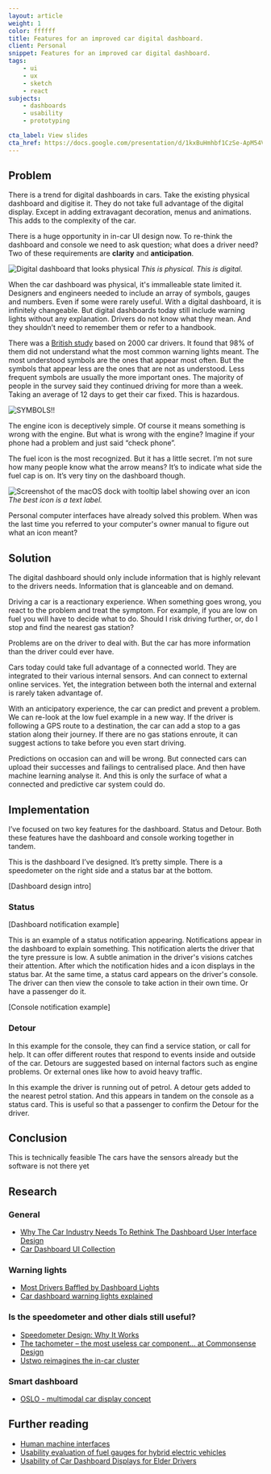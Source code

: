 ```yaml
---
layout: article
weight: 1
color: ffffff
title: Features for an improved car digital dashboard.
client: Personal
snippet: Features for an improved car digital dashboard.
tags:
    - ui
    - ux
    - sketch
    - react
subjects:
    - dashboards
    - usability
    - prototyping

cta_label: View slides
cta_href: https://docs.google.com/presentation/d/1kxBuHmhbf1CzSe-ApM54Vh962DHiHwe1E8zfulMCdas/edit?usp=sharing
---
```


## Problem
There is a trend for digital dashboards in cars. Take the existing physical dashboard and digitise it. They do not take full advantage of the digital display. Except in adding extravagant decoration, menus and animations. This adds to the complexity of the car.

There is a huge opportunity in in-car UI design now. To re-think the dashboard and console we need to ask question; what does a driver need? Two of these requirements are **clarity** and **anticipation**.

![Digital dashboard that looks physical](images/digital_physical_dashboard.jpg)
*This is physical. This is digital.*

When the car dashboard was physical, it's immalleable state limited it. Designers and engineers needed to include an array of symbols, gauges and numbers. Even if some were rarely useful. With a digital dashboard, it is infinitely changeable. But digital dashboards today still include warning lights without any explanation. Drivers do not know what they mean. And they shouldn’t need to remember them or refer to a handbook.

There was a [British study](https://www.livescience.com/38579-drivers-confused-dashboard-lights.html) based on 2000 car drivers. It found that 98% of them did not understand what the most common warning lights meant. The most understood symbols are the ones that appear most often. But the symbols that appear less are the ones that are not as understood. Less frequent symbols are usually the more important ones. The majority of people in the survey said they continued driving for more than a week. Taking an average of 12 days to get their car fixed. This is hazardous.

![SYMBOLS!!](images/symbols.jpg)

The engine icon is deceptively simple. Of course it means something is wrong with the engine. But what is wrong with the engine? Imagine if your phone had a problem and just said “check phone”.

The fuel icon is the most recognized. But it has a little secret. I’m not sure how many people know what the arrow means? It’s to indicate what side the fuel cap is on. It’s very tiny on the dashboard though.

![Screenshot of the macOS dock with tooltip label showing over an icon](images/computer_labels.jpg)
*The best icon is a text label.*

Personal computer interfaces have already solved this problem. When was the last time you referred to your computer's owner manual to figure out what an icon meant?

## Solution
The digital dashboard should only include information that is highly relevant to the drivers needs. Information that is glanceable and on demand.

Driving a car is a reactionary experience. When something goes wrong, you react to the problem and treat the symptom. For example, if you are low on fuel you will have to decide what to do. Should I risk driving further, or, do I stop and find the nearest gas station?

Problems are on the driver to deal with. But the car has more information than the driver could ever have.

Cars today could take full advantage of a connected world. They are integrated to their various internal sensors. And can connect to external online services. Yet, the integration between both the internal and external is rarely taken advantage of.

With an anticipatory experience, the car can predict and prevent a problem. We can re-look at the low fuel example in a new way. If the driver is following a GPS route to a destination, the car can add a stop to a gas station along their journey. If there are no gas stations enroute, it can suggest actions to take before you even start driving.

Predictions on occasion can and will be wrong. But connected cars can upload their successes and failings to centralised place. And then have machine learning analyse it. And this is only the surface of what a connected and predictive car system could do.

## Implementation
I’ve focused on two key features for the dashboard. Status and Detour. Both these features have the dashboard and console working together in tandem.

This is the dashboard I’ve designed. It’s pretty simple. There is a speedometer on the right side and a status bar at the bottom.

[Dashboard design intro]

### Status

[Dashboard notification example]

This is an example of a status notification appearing. Notifications appear in the dashboard to explain something. This notification alerts the driver that the tyre pressure is low. A subtle animation in the driver's visions catches their attention. ​After which the notification hides and a icon displays in the status bar. At the same time, a status card appears on the driver's console. The driver can then view the console to take action in their own time. Or have a passenger do it.

[Console notification example]

### Detour
In this example for the console, they can find a service station, or call for help. It can offer different routes that respond to events inside and outside of the car. Detours are suggested based on internal factors such as engine problems. Or external ones like how to avoid heavy traffic.

In this example the driver is running out of petrol. A detour gets added to the nearest petrol station. And this appears in tandem on the console as a status card. This is useful so that a passenger to confirm the Detour for the driver.

## Conclusion
This is technically feasible
The cars have the sensors already but the software is not there yet

## Research
### General
- [Why The Car Industry Needs To Rethink The Dashboard User Interface Design](https://techcrunch.com/2015/10/08/why-the-car-industry-needs-to-rethink-the-dashboard-user-interface-design/)
- [Car Dashboard UI Collection](https://medium.com/@dnevozhai/car-dashboard-ui-collection-123ce3ab5303)

### Warning lights
- [Most Drivers Baffled by Dashboard Lights](https://www.livescience.com/38579-drivers-confused-dashboard-lights.html)
- [Car dashboard warning lights explained](https://www.confused.com/on-the-road/maintenance/dashboard-warning-lights-explained)

### Is the speedometer and other dials still useful?
- [Speedometer Design: Why It Works](https://visual.ly/blog/speedometer-design-why-it-works/)
- [The tachometer – the most useless car component… at Commonsense Design](http://designblog.nzeldes.com/2008/10/the-tachometer-the-most-useless-car-component/comment-page-1/)
- [Ustwo reimagines the in-car cluster](https://vimeo.com/119123983)

###  Smart dashboard
- [OSLO - multimodal car display concept](https://www.terriechan.com/car-display)

## Further reading
- [Human machine interfaces](https://drive.google.com/open?id=0B2U2YEQghVvQWlRtQkdsY1lKcmM)
- [Usability evaluation of fuel gauges for hybrid electric vehicles](https://drive.google.com/open?id=0B2U2YEQghVvQYVVfNVlYTjA3LU0)
- [Usability of Car Dashboard Displays for Elder Drivers](https://drive.google.com/open?id=0B2U2YEQghVvQUjYxbmdLcGNCcW8)
